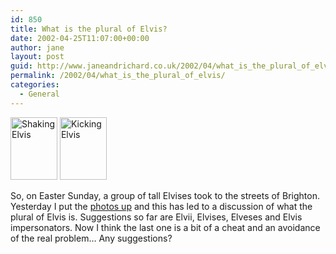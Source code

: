```yaml
---
id: 850
title: What is the plural of Elvis?
date: 2002-04-25T11:07:00+00:00
author: jane
layout: post
guid: http://www.janeandrichard.co.uk/2002/04/what_is_the_plural_of_elvis?
permalink: /2002/04/what_is_the_plural_of_elvis/
categories:
  - General
---
```

  <img src="http://farm3.static.flickr.com/2576/4085819638_b1883ff514_t.jpg" alt="Shaking Elvis" height="100" width="75" border="0" />
<img src="http://farm3.static.flickr.com/2523/4085819706_fe285d8960_t.jpg" alt="Kicking Elvis" height="100" width="75" border="0" /> 

So, on Easter Sunday, a group of tall Elvises took to the streets of Brighton. Yesterday I put the [photos up](http://www.flickr.com/photos/janed/sets/72157622759197854/) and this has led to a discussion of what the plural of Elvis is. Suggestions so far are Elvii, Elvises, Elveses and Elvis impersonators. Now I think the last one is a bit of a cheat and an avoidance of the real problem&#8230; Any suggestions?